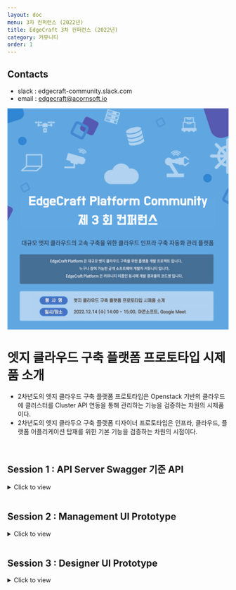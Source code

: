 ```yaml
---
layout: doc
menu: 3차 컨퍼런스 (2022년)
title: EdgeCraft 3차 컨퍼런스 (2022년)
category: 커뮤니티
order: 1
---
```


<!-- <div class="page__content" style="padding: 0 80px"> image와 폭 맞춤을 위한 스타일 설정
</div> -->

## Contacts

- slack : edgecraft-community.slack.com
- email : edgecraft@acornsoft.io

<p align="center"><img src="/images/conference-03.png"></p>

# 엣지 클라우드 구축 플랫폼 프로토타입 시제품 소개

- 2차년도의 엣지 클라우드 구축 플랫폼 프로토타입은 Openstack 기반의 클라우드에 클러스터를 Cluster API 연동을 통해 관리하는 기능을 검증하는 차원의 시제품이다.
- 2차년도의 엣지 클라두으 구축 플랫폼 디자이너 프로토타입은 인프라, 클라우드, 플랫폼 어플리케이션 탑재를 위한 기본 기능을 검증하는 차원의 시점이다.

<br />

## Session 1 : API Server Swagger 기준 API

<details>
<summary>Click to view</summary>
<div markdown="1">
<br/>

- Cloud 관련 APIs  
  Cloud는 Baremetal 과 Openstack을 사용하는 2가지 유형으로 구성된다.
  ![Cloud](/images/swagger-cloud.png)
- Cloud를 구성하는 Node 관련 APIs  
  각 Cloud를 구성하는 Node들은 Master / Worker로 구성된다.
  ![Node](/images/swagger-node.png)
- Openstack Cluster 관련 APIs  
  Openstack Cloud 내에 Kubernetes Cluster 관련 APIs
  ![cluster](/images/swagger-openstack-cluster.png)
- Openstack Cluster를 구성하는 NodeSet 관련 APIs  
  NodeSet은 MasterSet, WorkerSet으로 구분되며, 각 Set은 Replicas를 통해 실제 운용할 Node의 수를 지정할 수 있으며 MasterSet은 1개만 허용되고, WorkerSet은 여러 개를 운영할 수 있다.
  ![NodeSet](/images/swagger-nodeset.png)

</div>
</details>

<br/>

## Session 2 : Management UI Prototype

<details>
<summary>Click to view</summary>
<div markdown="1">
<br/>

#### Content here!!!

</div>
</details>

<br/>

## Session 3 : Designer UI Prototype

<details>
<summary>Click to view</summary>
<div markdown="1">
<br/>

![Designer Screen](/images/designer-screen.png)

디자이너 프로토타입은 아래와 같은 영역 구조를 가진다.

- 메뉴 영역
  - 인프라 디자이너 (Cloud)
  - 클러스터 디자이너 (Cluster)
  - 플랫폼 디자이너 (Platform Applications)
- 컴포넌트 영역
  - Cloud Types
  - Cluster Components
  - Networks
  - Storage Types
  - 향후 용도에 맞는 컴포넌트들 추가
- 배치 디자인 영역
  - 컴포넌트 영역에서 사용할 컴포넌트 Drag & Drop 으로 배치
  - 각 컴포넌트 선택 후 Moving
  - 전체 디자인 뷰 (오른쪽 하단)
  - 확대/축소, 화면 View Fitting, Lock 제어 버튼 (왼쪽 하단)
  - 재 배치, 전채 선택, 저장, 로드 명령 버트 (오른쪽 상단)
  - 배치된 컴포넌트간의 연결선 Drawing
- 컴포넌트 속성 영역
  - 디자인 영역에 배치된 컴포넌트에 대한 속성 정보 설정
  - 향후 연결선을 통해 연결된 컴포넌트간의 연결 정보 설정 기능 추가 예정

사용자에 의해서 디자인된 인프라, 클러스터, 플랫폼 어플리케이션 디자인 정보는 디자인 영역의 "Save, Load" 버튼에 의해서 JSON 데이터 관리된다.

![Designer JSON Data](/images/designer-json-data.png)

위의 그림과 같이 배치된 디자인 영역을 "저장"하면 우선 브라우저의 LocalStorage에 관련된 JSON 데이터를 저장한다.
이 부분은 향후 서버에서 템플릿으로 관리하는 방식으로 변경 적용될 예정이다.

디자인된 배치 정보는 크게 다음과 같이 구성된다.

- 디자이너 데이터
  - Position
  - Zoom
- 컴포넌트 연계 데이터
  - nodes - 컴포넌트 자체 데이터
    - 디자이너 정보
    - data - 컴포넌트 속성 정보를 가진다.
  - edges - 컴포넌트가 연결 데이터
    - sourceNode - 연결 소스 컴포넌트
    - targetNode - 연결 대상 컴포넌트

기본적인 사용 방법은 아래의 동영상 참고

<iframe width="560" height="315" src="https://www.youtube.com/embed/UQ8MPIeKXis" title="YouTube video player" frameborder="0" allow="accelerometer; autoplay; clipboard-write; encrypted-media; gyroscope; picture-in-picture" allowfullscreen></iframe>

</div>
</details>

<br/>
